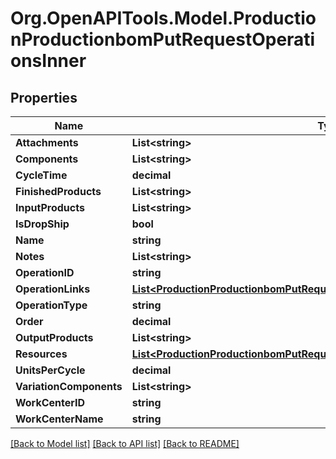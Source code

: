 # Org.OpenAPITools.Model.ProductionProductionbomPutRequestOperationsInner

## Properties

Name | Type | Description | Notes
------------ | ------------- | ------------- | -------------
**Attachments** | **List&lt;string&gt;** |  | [optional] 
**Components** | **List&lt;string&gt;** |  | [optional] 
**CycleTime** | **decimal** |  | [optional] 
**FinishedProducts** | **List&lt;string&gt;** |  | [optional] 
**InputProducts** | **List&lt;string&gt;** |  | [optional] 
**IsDropShip** | **bool** |  | [optional] 
**Name** | **string** |  | [optional] 
**Notes** | **List&lt;string&gt;** |  | [optional] 
**OperationID** | **string** |  | [optional] 
**OperationLinks** | [**List&lt;ProductionProductionbomPutRequestOperationsInnerOperationLinksInner&gt;**](ProductionProductionbomPutRequestOperationsInnerOperationLinksInner.md) |  | [optional] 
**OperationType** | **string** |  | [optional] 
**Order** | **decimal** |  | [optional] 
**OutputProducts** | **List&lt;string&gt;** |  | [optional] 
**Resources** | [**List&lt;ProductionProductionbomPutRequestOperationsInnerResourcesInner&gt;**](ProductionProductionbomPutRequestOperationsInnerResourcesInner.md) |  | [optional] 
**UnitsPerCycle** | **decimal** |  | [optional] 
**VariationComponents** | **List&lt;string&gt;** |  | [optional] 
**WorkCenterID** | **string** |  | [optional] 
**WorkCenterName** | **string** |  | [optional] 

[[Back to Model list]](../README.md#documentation-for-models) [[Back to API list]](../README.md#documentation-for-api-endpoints) [[Back to README]](../README.md)

